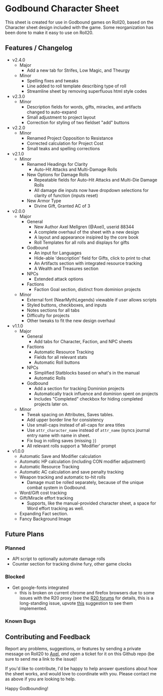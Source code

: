 # Godbound Character Sheet

This sheet is created for use in Godbound games on Roll20, based on the Character sheet design included with the game. Some reorganization has been done to make it easy to use on Roll20.

## Features / Changelog

- v2.4.0
  - Major
    * Add a new tab for Strifes, Low Magic, and Theurgy
  - Minor
    * Spelling fixes and tweaks
    * Line added to roll template describing type of roll
    * Streamline sheet by removing superfluous html style codes
- v2.3.0
  - Minor
    * Description fields for words, gifts, miracles, and artifacts changed to auto-expand
    * Small adjustment to project layout
    * Correction for styling of two  fieldset "add" buttons
- v2.2.0
  - Minor
    * Renamed Project Opposition to Resistance
    * Corrected calculation for Project Cost
    * Small teaks and spelling corrections
- v2.1.0
  - Minor
    - Renamed Headings for Clarity
      * Auto-Hit Attacks and Multi-Damage Rolls
    - New Options for Damage Rolls
      * Repeatable fields for Auto-Hit Attacks and Multi-Die Damage Rolls
      * All damage die inputs now have dropdown selections for clarity of function (inputs reset)
    - New Armor Type
      * Divine Gift, Granted AC of 3
- v2.0.0
  - Major
    - General
      * New Author Axel Mellgren (@Axel), userid 88344
      * A complete overhaul of the sheet with a new design
      * A layout and appearance insipired by the core book
      * Roll Templates for all rolls and displays for gifts
    - Godbound
      * An input for Languages
      * Hide-able 'description' field for Gifts, click to print to chat
      * An Artifacts section with integrated resource tracking
      * A Wealth and Treasures section
    - NPCs
      * Extended attack options
    - Factions
      * Faction Goal section, distinct from dominion projects
  - Minor
    * External font (NearMythLegends) viewable if user allows scripts
    * Styled buttons, checkboxes, and inputs
    * Notes sections for all tabs
    * Difficulty for projects
    * Other tweaks to fit the new design overhaul
- v1.1.0
  - Major
    - General
      * Add tabs for Character, Faction, and NPC sheets
    - Factions
      * Automatic Resource Tracking
      * Fields for all relevant stats
      * Automatic Roll buttons
    - NPCs
      * Simplified Statblocks based on what's in the manual
      * Automatic Rolls
    - Godbound
      * Add a section for tracking Dominion projects
      * Automatically track influence and dominion spent on projects
      * Includes "Completed" checkbox for hiding completed projects later on.
  - Minor
    * Tweak spacing on Attributes, Saves tables.
    * Add upper border line for consistency
    * Use small-caps instead of all-caps for area titles
    * Use `attr_character_name` instead of `attr_name` (syncs journal entry name
      with name in sheet.
    * Fix bug in rolling saves (missing `}`)
    * All relevant rolls support a 'Modifier' prompt
- v1.0.0
  * Automatic Save and Modifier calculation
  * Automatic HP calculation (including CON modifier adjustment)
  * Automatic Resource Tracking
  * Automatic AC calculation and save penalty tracking
  * Weapon tracking and automatic to-hit rolls
    - Damage must be rolled separately, because of the unique combat system in Godbound.
  * Word/Gift cost tracking
  * Gift/Miracle effort tracking
    - Supports, like the manual-provided character sheet, a space for Word effort tracking as well.
  * Expanding Fact section.
  * Fancy Background Image

## Future Plans

### Planned
* API script to optionally automate damage rolls
* Counter section for tracking divine fury, other game clocks

### Blocked

* Get google-fonts integrated
  - this is broken on current chrome and firefox browsers due to some issues with the R20 proxy
    (see the [R20 forums](https://app.roll20.net/forum/post/1534665/slug%7D) for details, this
    is a long-standing issue, upvote [this](https://app.roll20.net/forum/post/2593284/character-sheets-make-google-webfonts-available-for-use) 
    suggestion to see them implemented.

### Known Bugs


## Contributing and Feedback

Report any problems, suggestions, or features by sending a private message on Roll20 to [Axel](https://app.roll20.net/users/88344), *and* open a ticket for it on this Github repo (be sure to send me a link to the issue)!

If you'd like to contribute, I'd be happy to help answer questions about how the sheet works, and would love to coordinate with you. Please contact me as above if you are looking to help.

Happy Godbounding!
